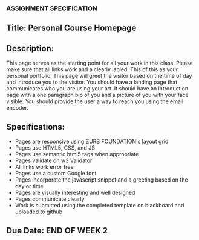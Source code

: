 ### ASSIGNMENT SPECIFICATION

## Title: Personal Course Homepage

## Description: 

This page serves as the starting point for all your work in this class. Please make sure that all links work and a clearly labled.  This of this as your personal portfolio. This page will greet the visitor based on the time of day and introduce you to the visitor.  You should have a landing page that communicates who you are using your art.  It should have an introduction page with a one paragraph bio of you and a picture of you with your face visible. You should provide the user a way to reach you using the email encoder. 

## Specifications:

 - Pages are responsive using ZURB FOUNDATION's layout grid
 - Pages use HTML5, CSS, and JS
 - Pages use semantic html5 tags when appropriate
 - Pages validate on w3 Validator
 - All links work error free
 - Pages use a custom Google font 
 - Pages incorporate the javascript snippet and a greeting based on the day or time
 - Pages are visually interesting and well designed
 - Pages communicate clearly
 - Work is submitted using the completed template on blackboard and uploaded to github
 
## Due Date: END OF WEEK 2
